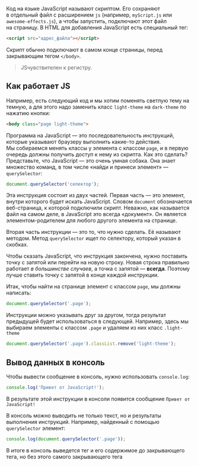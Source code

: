 Код на языке JavaScript называют скриптом. Его сохраняют в отдельный файл с расширением `js` (например, `myScript.js` или `awesome-effects.js`), а чтобы запустить, подключают этот файл на страницу. В HTML для добавления JavaScript есть специальный тег:

```html
<script src="адрес_файла"></script>
```

Скрипт обычно подключают в самом конце страницы, перед закрывающим тегом `</body>`.

> JSчувствителен к регистру.

## Как работает JS
Например, есть следующий код и мы хотим поменять светлую тему на темную, а для этого надо заменить класс `light-theme` на `dark-theme` по нажатию кнопки:
```html
<body class="page light-theme">
```

Программа на JavaScript — это последовательность инструкций, которые указывают браузеру выполнить какие-то действия. Мы собираемся менять классы у элемента с классом `page`, и в первую очередь должны получить доступ к нему из скрипта. Как это сделать? Представьте, что JavaScript — это очень умная собака. Она знает множество команд, в том числе «найди и принеси элемент» — `querySelector`:
```js
document.querySelector('селектор');
```

Эта инструкция состоит из двух частей. Первая часть — это элемент, внутри которого будет искать JavaScript. Словом `document` обозначается веб-страница, к которой подключили скрипт. Неважно, как называется файл на самом деле, в JavaScript это всегда «документ». Он является элементом-родителем для любого другого элемента на странице.

Вторая часть инструкции — это то, что нужно сделать. Её называют методом. Метод `querySelector` ищет по селектору, который указан в скобках.

Чтобы сказать JavaScript, что инструкция закончена, нужно поставить точку с запятой или перейти на новую строку. Новая строка правильно работает _в большинстве случаев_, а точка с запятой — **всегда**. Поэтому лучше ставить точку с запятой в конце каждой инструкции.

Итак, чтобы найти на странице элемент с классом `page`, мы должны написать:

```js
document.querySelector('.page');
```

Инструкции можно указывать друг за другом, тогда результат предыдущей будет использоваться в следующей. Например, здесь мы выбираем элементы с классом `.page` и удаляем из них класс `.light-theme`
```js
document.querySelector('.page').classList.remove('light-theme');
```
## Вывод данных в консоль
Чтобы вывести сообщение в консоль, нужно использовать `console.log`:
```js
console.log('Привет от JavaScript!');
```

В результате этой инструкции в консоли появится сообщение `Привет от JavaScript!`

В консоль можно выводить не только текст, но и результаты выполнения инструкций. Например, найденный с помощью `querySelector` элемент:
```js
console.log(document.querySelector('.page'));
```

В итоге в консоль выведется тег и его содержимое до закрывающего тега, но без этого самого закрывающего тега
